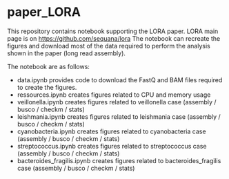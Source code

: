 # paper_LORA

This repository contains notebook supporting the LORA paper. LORA main page is on https://github.com/sequana/lora
The notebook can recreate the figures and download most of the data required to perform the analysis shown in the paper (long read assembly).

The notebook are as follows:
- data.ipynb provides code to download the FastQ and BAM files required to create the figures.
- ressources.ipynb creates figures related to CPU and memory usage
- veillonella.ipynb creates figures related to veillonella case (assembly / busco / checkm / stats)
- leishmania.ipynb creates figures related to leishmania case (assembly / busco / checkm / stats)
- cyanobacteria.ipynb creates figures related to cyanobacteria case (assembly / busco / checkm / stats)
- streptococcus.ipynb creates figures related to streptococcus case (assembly / busco / checkm / stats)
- bacteroides_fragilis.ipynb creates figures related to bacteroides_fragilis case (assembly / busco / checkm / stats)
